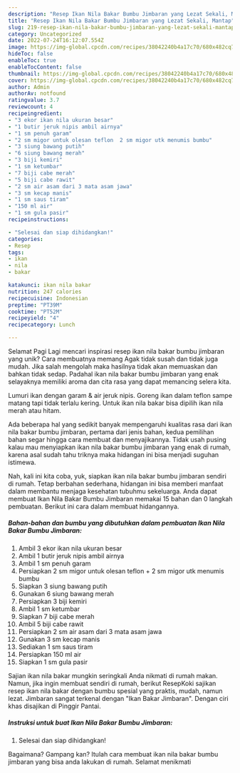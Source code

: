 ```yaml
---
description: "Resep Ikan Nila Bakar Bumbu Jimbaran yang Lezat Sekali, Mantap"
title: "Resep Ikan Nila Bakar Bumbu Jimbaran yang Lezat Sekali, Mantap"
slug: 219-resep-ikan-nila-bakar-bumbu-jimbaran-yang-lezat-sekali-mantap
category: Uncategorized
date: 2022-07-24T16:12:07.554Z
image: https://img-global.cpcdn.com/recipes/38042240b4a17c70/680x482cq70/ikan-nila-bakar-bumbu-jimbaran-foto-resep-utama.jpg
hideToc: false
enableToc: true
enableTocContent: false
thumbnail: https://img-global.cpcdn.com/recipes/38042240b4a17c70/680x482cq70/ikan-nila-bakar-bumbu-jimbaran-foto-resep-utama.jpg
cover: https://img-global.cpcdn.com/recipes/38042240b4a17c70/680x482cq70/ikan-nila-bakar-bumbu-jimbaran-foto-resep-utama.jpg
author: Admin
authorAv: notfound
ratingvalue: 3.7
reviewcount: 4
recipeingredient:
- "3 ekor ikan nila ukuran besar"
- "1 butir jeruk nipis ambil airnya"
- "1 sm penuh garam"
- "2 sm migor untuk olesan teflon  2 sm migor utk menumis bumbu"
- "3 siung bawang putih"
- "6 siung bawang merah"
- "3 biji kemiri"
- "1 sm ketumbar"
- "7 biji cabe merah"
- "5 biji cabe rawit"
- "2 sm air asam dari 3 mata asam jawa"
- "3 sm kecap manis"
- "1 sm saus tiram"
- "150 ml air"
- "1 sm gula pasir"
recipeinstructions:

- "Selesai dan siap dihidangkan!"
categories:
- Resep
tags:
- ikan
- nila
- bakar

katakunci: ikan nila bakar 
nutrition: 247 calories
recipecuisine: Indonesian
preptime: "PT39M"
cooktime: "PT52M"
recipeyield: "4"
recipecategory: Lunch

---
```



Selamat Pagi Lagi mencari inspirasi resep ikan nila bakar bumbu jimbaran yang unik? Cara membuatnya memang Agak tidak susah dan tidak juga mudah. Jika salah mengolah maka hasilnya tidak akan memuaskan dan bahkan tidak sedap. Padahal ikan nila bakar bumbu jimbaran yang enak selayaknya memiliki aroma dan cita rasa yang dapat memancing selera kita.


Lumuri ikan dengan garam &amp; air jeruk nipis. Goreng ikan dalam teflon sampe matang tapi tidak terlalu kering. Untuk ikan nila bakar bisa dipilih ikan nila merah atau hitam.

Ada beberapa hal yang sedikit banyak mempengaruhi kualitas rasa dari ikan nila bakar bumbu jimbaran, pertama dari jenis bahan, kedua pemilihan bahan segar hingga cara membuat dan menyajikannya. Tidak usah pusing kalau mau menyiapkan ikan nila bakar bumbu jimbaran yang enak di rumah, karena asal sudah tahu triknya maka hidangan ini bisa menjadi suguhan istimewa.


Nah, kali ini kita coba, yuk, siapkan ikan nila bakar bumbu jimbaran sendiri di rumah. Tetap berbahan sederhana, hidangan ini bisa memberi manfaat dalam membantu menjaga kesehatan tubuhmu sekeluarga. Anda dapat membuat Ikan Nila Bakar Bumbu Jimbaran memakai 15 bahan dan 0 langkah pembuatan. Berikut ini cara dalam membuat hidangannya.

<!--inarticleads1-->

##### Bahan-bahan dan bumbu yang dibutuhkan dalam pembuatan Ikan Nila Bakar Bumbu Jimbaran:

1. Ambil 3 ekor ikan nila ukuran besar
1. Ambil 1 butir jeruk nipis ambil airnya
1. Ambil 1 sm penuh garam
1. Persiapkan 2 sm migor untuk olesan teflon + 2 sm migor utk menumis bumbu
1. Siapkan 3 siung bawang putih
1. Gunakan 6 siung bawang merah
1. Persiapkan 3 biji kemiri
1. Ambil 1 sm ketumbar
1. Siapkan 7 biji cabe merah
1. Ambil 5 biji cabe rawit
1. Persiapkan 2 sm air asam dari 3 mata asam jawa
1. Gunakan 3 sm kecap manis
1. Sediakan 1 sm saus tiram
1. Persiapkan 150 ml air
1. Siapkan 1 sm gula pasir


Sajian ikan nila bakar mungkin seringkali Anda nikmati di rumah makan. Namun, jika ingin membuat sendiri di rumah, berikut ResepKoki sajikan resep ikan nila bakar dengan bumbu spesial yang praktis, mudah, namun lezat. Jimbaran sangat terkenal dengan &#34;Ikan Bakar Jimbaran&#34;. Dengan ciri khas disajikan di Pinggir Pantai. 

<!--inarticleads2-->

##### Instruksi untuk buat Ikan Nila Bakar Bumbu Jimbaran:


1. Selesai dan siap dihidangkan!



Bagaimana? Gampang kan? Itulah cara membuat ikan nila bakar bumbu jimbaran yang bisa anda lakukan di rumah. Selamat menikmati
